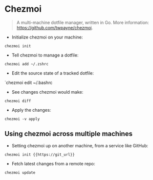 # Chezmoi

> A multi-machine dotfile manager, written in Go.
> More information: <https://github.com/twpayne/chezmoi>.

- Initialize chezmoi on your machine:

`chezmoi init`

- Tell chezmoi to manage a dotfile:

`chezmoi add ~/.zshrc`

- Edit the source state of a tracked dotfile:

`chezmoi edit ~/.bashrc

- See changes chezmoi would make:

`chezmoi diff`

- Apply the changes:

`chezmoi -v apply`

## Using chezmoi across multiple machines

- Setting chezmoi up on another machine, from a service like GitHub:

`chezmoi init {{https://git_url}}`

- Fetch latest changes from a remote repo:

`chezmoi update`
